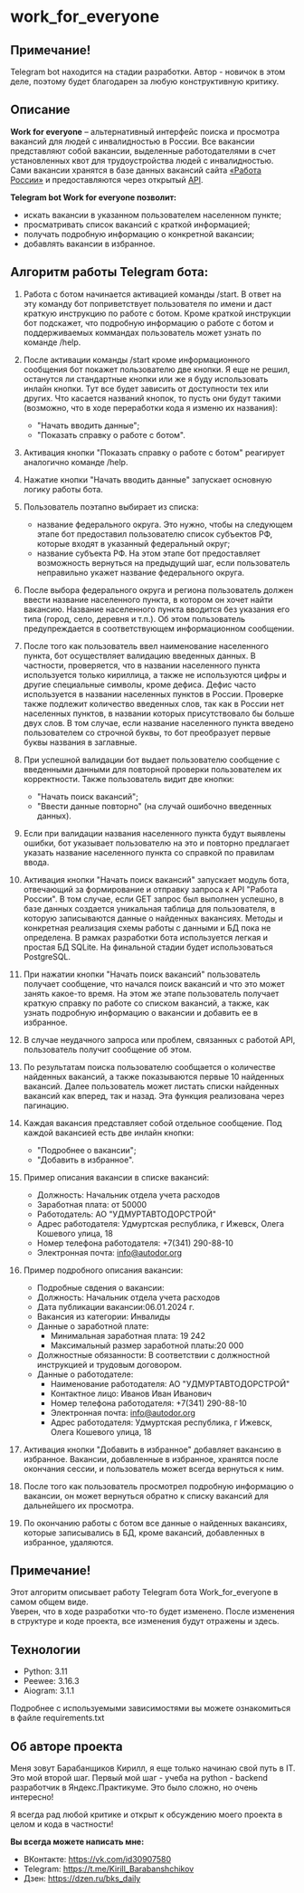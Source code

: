 # work_for_everyone

## Примечание!
Telegram bot находится на стадии разработки. Автор - новичок в этом деле, поэтому будет благодарен за любую конструктивную критику.

## Описание
**Work for everyone** – альтернативный интерфейс поиска и просмотра вакансий для людей с инвалидностью в России.
 Все вакансии представляют собой вакансии, выделенные работодателями в счет установленных квот для трудоустройства людей с инвалидностью. 
 Сами вакансии хранятся в базе данных вакансий сайта [«Работа России»](https://trudvsem.ru/) и предоставляются через открытый [API](https://trudvsem.ru/opendata/api).


**Telegram bot Work for everyone позволит:**
- искать вакансии в указанном пользователем населенном пункте;
- просматривать список вакансий с краткой информацией;
- получать подробную информацию о конкретной вакансии;
- добавлять вакансии в избранное.


## Алгоритм работы Telegram бота:

1. Работа с ботом начинается активацией команды /start. В ответ на эту команду бот поприветствует пользователя по имени и даст краткую инструкцию по работе с ботом.
Кроме краткой инструкции бот подскажет, что подробную информацию о работе с ботом и поддерживаемых коммандах пользователь может узнать по команде /help.  

2. После активации команды /start кроме информационного сообщения бот покажет пользователю две кнопки. Я еще не решил, останутся ли стандартные кнопки или же я буду использовать
инлайн кнопки. Тут все будет зависить от доступности тех или других. Что касается названий кнопок, то пусть они будут такими (возможно, что в ходе переработки кода я изменю их названия):
    - "Начать вводить данные";
    - "Показать справку о работе с ботом".

3. Активация кнопки "Показать справку о работе с ботом" реагирует аналогично команде /help.

4. Нажатие кнопки "Начать вводить данные" запускает основную логику работы бота.

5. Пользователь поэтапно выбирает из списка:
    - название федерального округа. Это нужно, чтобы на следующем этапе бот предоставил пользователю список субъектов РФ, которые входят в указанный федеральный округ;
    - название субъекта РФ. На этом этапе бот предоставляет возможность вернуться на предыдущий шаг, если пользователь неправильно укажет название федерального округа.

6. После выбора федерального округа и региона пользователь должен ввести название населенного пункта, в котором он хочет найти вакансию. 
Название населенного пункта вводится без указания его типа (город, село, деревня и т.п.). Об этом пользователь предупреждается в соответствующем информационном сообщении.

7. После того как пользователь ввел наименование населенного пункта, бот осуществляет валидацию введенных данных. 
В частности, проверяется, что в названии населенного пункта используется только кириллица, а также не используются цифры и другие специальные символы, кроме дефиса. 
Дефис часто используется в названии населенных пунктов в России. Проверке также подлежит количество введенных слов, так как в России нет населенных пунктов, в названии которых 
присутствовало бы больше двух слов. В том случае, если название населенного пункта введено пользователем со строчной буквы, то бот преобразует первые буквы названия в заглавные. 

8. При успешной валидации бот выдает пользователю сообщение с введенными данными для повторной проверки пользователем их корректности. Также пользователь видит две кнопки:
    - "Начать поиск вакансий";
    - "Ввести данные повторно" (на случай ошибочно введенных данных).

9. Если при валидации названия населенного пункта будут выявлены ошибки, бот указывает пользователю на это и повторно предлагает указать название населенного пункта со справкой по правилам ввода.

10. Активация кнопки "Начать поиск вакансий" запускает модуль бота, отвечающий за формирование и отправку запроса к API "Работа России". 
В том случае, если GET запрос был выполнен успешно, в базе данных создается уникальная таблица для пользователя, в которую записываются данные о найденных вакансиях. 
Методы и конкретная реализация схемы работы с данными и БД пока не определена. В рамках разработки бота используется легкая и простая БД SQLite. 
На финальной стадии будет использоваться PostgreSQL.

11. При нажатии кнопки "Начать поиск вакансий" пользователь получает сообщение, что начался поиск вакансий и что это может занять какое-то время. 
На этом же этапе пользователь получает краткую справку по работе со списком вакансий, а также, как узнать подробную информацию о вакансии и добавить ее в избранное.

12. В случае неудачного запроса или проблем, связанных с работой API, пользователь получит сообщение об этом.

13. По результатам поиска пользователю сообщается о количестве найденных вакансий, а также показываются первые 10 найденных вакансий.
Далее пользователь может листать списки найденных вакансий как вперед, так и назад. Эта функция реализована через пагинацию.

14. Каждая вакансия представляет собой отдельное сообщение. Под каждой вакансией есть две инлайн кнопки:
    - "Подробнее о вакансии";
    - "Добавить в избранное".

15. Пример описания вакансии в списке вакансий:
    - Должность: Начальник отдела учета расходов
    - Заработная плата: от 50000
    - Работодатель: АО "УДМУРТАВТОДОРСТРОЙ"
    - Адрес работодателя: Удмуртская республика, г Ижевск, Олега Кошевого улица, 18
    - Номер телефона работодателя: +7(341) 290-88-10
    - Электронная почта: info@autodor.org

16. Пример подробного описания вакансии:
    - Подробные свдения о вакансии:
    - Должность: Начальник отдела учета расходов
    - Дата публикации вакансии:06.01.2024 г.
    - Вакансия из категории: Инвалиды
    - Данные о заработной плате:
        - Минимальная заработная плата: 19 242
        - Максимальный размер заработной платы:20 000
    - Должностные обязанности: В соответствии с должностной инструкцией и трудовым договором.
    - Данные о работодателе:
        - Наименование работодателя: АО "УДМУРТАВТОДОРСТРОЙ"
        - Контактное лицо: Иванов Иван Иванович
        - Номер телефона работодателя: +7(341) 290-88-10
        - Электронная почта: info@autodor.org
        - Адрес работодателя: Удмуртская республика, г Ижевск, Олега Кошевого улица, 18

17. Активация кнопки "Добавить в избранное" добавляет вакансию в избранное. Вакансии, добавленные в избранное, хранятся после окончания сессии, и пользователь может всегда вернуться к ним.

18. После того как пользователь просмотрел подробную информацию о вакансии, он может вернуться обратно к списку вакансий для дальнейшего их просмотра.

19. По окончанию работы с ботом все данные о найденных вакансиях, которые записывались в БД, кроме вакансий, добавленных в избранное, удаляются. 

## Примечание!
Этот алгоритм описывает работу Telegram бота Work_for_everyone в самом общем виде.  
Уверен, что в ходе разработки что-то будет изменено. После изменения в структуре и коде проекта, все изменения будут отражены и здесь.

## Технологии
- Python: 3.11
- Peewee: 3.16.3
- Aiogram: 3.1.1

Подробнее с используемыми зависимостями вы можете ознакомиться в файле requirements.txt

## Об авторе проекта
Меня зовут Барабанщиков Кирилл, я еще только начинаю свой путь в IT.  
Это мой второй шаг. Первый мой шаг - учеба на python - backend разработчик в Яндекс.Практикуме. Это было сложно, но очень интересно!

Я всегда рад любой критике и открыт к обсуждению моего проекта в целом и кода в частности!  

**Вы всегда можете написать мне:**
- ВКонтакте: https://vk.com/id30907580
- Telegram: https://t.me/Kirill_Barabanshchikov
- Дзен: https://dzen.ru/bks_daily
